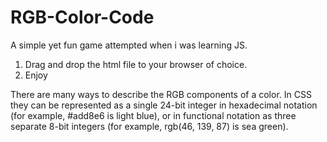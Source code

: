 # RGB-Color-Code
A simple yet fun game attempted when i was learning JS.

1) Drag and drop the html file to your browser of choice.
2) Enjoy

There are many ways to describe the RGB components of a color. In CSS they can be represented as a single 24-bit integer in hexadecimal notation (for example, #add8e6 is light blue), or in functional notation as three separate 8-bit integers (for example, rgb(46, 139, 87) is sea green).
